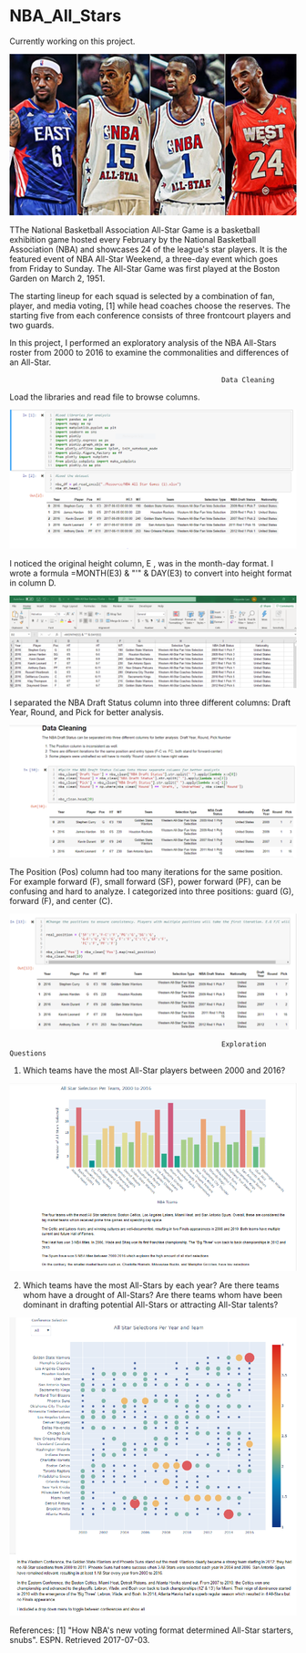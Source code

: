 # NBA_All_Stars

Currently working on this project.

![top all stars](https://github.com/aclao89/NBA_All_Stars/raw/master/Images/allstarsrdme.jpg)

TThe National Basketball Association All-Star Game is a basketball exhibition game hosted every February by the National Basketball Association (NBA) and showcases 24 of the league's star players. It is the featured event of NBA All-Star Weekend, a three-day event which goes from Friday to Sunday. The All-Star Game was first played at the Boston Garden on March 2, 1951.

The starting lineup for each squad is selected by a combination of fan, player, and media voting, [1] while head coaches choose the reserves. The starting five from each conference consists of three frontcourt players and two guards.

In this project, I performed an exploratory analysis of the NBA All-Stars roster from 2000 to 2016 to examine the commonalities and differences of an All-Star.

                                                        Data Cleaning

Load the libraries and read file to browse columns.                                                        

![notebook screen grab](https://github.com/aclao89/NBA_All_Stars/raw/master/Images/Capture.PNG)



I noticed the original height column, E , was in the month-day format. I wrote a formula =MONTH(E3) & "'" & DAY(E3) to convert into height format in column D.

![excel height conversion](https://github.com/aclao89/NBA_All_Stars/blob/master/Images/Capture1.PNG)



I separated the NBA Draft Status column into three different columns: Draft Year, Round, and Pick for better analysis.

![split NBA draft column](https://github.com/aclao89/NBA_All_Stars/blob/master/Images/Capture3.PNG)



The Position (Pos) column had too many iterations for the same position. For example forward (F), small forward (SF), power forward (PF), can be confusing and hard to analyze. I categorized into three positions: guard (G), forward (F), and center (C).

![real positions](https://github.com/aclao89/NBA_All_Stars/blob/master/Images/Capture4.PNG)






                                                        Exploration Questions

1. Which teams have the most All-Star players between 2000 and 2016?

![all stars by team](https://github.com/aclao89/NBA_All_Stars/blob/master/Images/Capture5.PNG)




2. Which teams have the most All-Stars by each year? Are there teams whom have a drought of All-Stars? Are there teams whom have been dominant in drafting potential All-Stars or attracting All-Star talents?

![all star by year and team](https://github.com/aclao89/NBA_All_Stars/blob/master/Images/Capture6.PNG)










References:
[1] "How NBA's new voting format determined All-Star starters, snubs". ESPN. Retrieved 2017-07-03.
